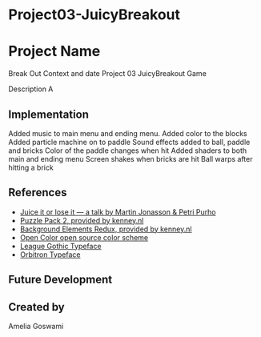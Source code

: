# Project03-JuicyBreakout

# Project Name
Break Out
Context and date
Project 03 JuicyBreakout Game


Description
A 

## Implementation
Added music to main menu and ending menu. 
Added color to the blocks
Added particle machine on to paddle
Sound effects added to ball, paddle and bricks
Color of the paddle changes when hit
Added shaders to both main and ending menu
Screen shakes when bricks are hit
Ball warps after hitting a brick

## References
* [Juice it or lose it — a talk by Martin Jonasson & Petri Purho](https://www.youtube.com/watch?v=Fy0aCDmgnxg)
 * [Puzzle Pack 2, provided by kenney.nl](https://kenney.nl/assets/puzzle-pack-2)
 * [Background Elements Redux, provided by kenney.nl](https://kenney.nl/assets/background-elements-redux)
 * [Open Color open source color scheme](https://yeun.github.io/open-color/)
 * [League Gothic Typeface](https://www.theleagueofmoveabletype.com/league-gothic)
 * [Orbitron Typeface](https://www.theleagueofmoveabletype.com/orbitron)

## Future Development

## Created by
Amelia Goswami
